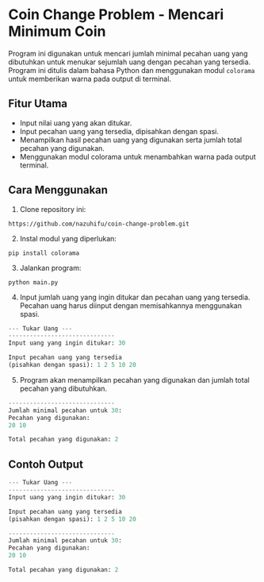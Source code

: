 # Coin Change Problem - Mencari Minimum Coin
Program ini digunakan untuk mencari jumlah minimal pecahan uang yang dibutuhkan untuk menukar sejumlah uang dengan pecahan yang tersedia. Program ini ditulis dalam bahasa Python dan menggunakan modul `colorama` untuk memberikan warna pada output di terminal.

## Fitur Utama
- Input nilai uang yang akan ditukar.
- Input pecahan uang yang tersedia, dipisahkan dengan spasi.
- Menampilkan hasil pecahan uang yang digunakan serta jumlah total pecahan yang digunakan.
- Menggunakan modul colorama untuk menambahkan warna pada output terminal.

## Cara Menggunakan
1. Clone repository ini:
```
https://github.com/nazuhifu/coin-change-problem.git
```
2. Instal modul yang diperlukan:
```
pip install colorama
```
3. Jalankan program:
```
python main.py
```
4. Input jumlah uang yang ingin ditukar dan pecahan uang yang tersedia. Pecahan uang harus diinput dengan memisahkannya menggunakan spasi.
```py
--- Tukar Uang ---
------------------------------
Input uang yang ingin ditukar: 30

Input pecahan uang yang tersedia
(pisahkan dengan spasi): 1 2 5 10 20
```
5. Program akan menampilkan pecahan yang digunakan dan jumlah total pecahan yang dibutuhkan.
```py
------------------------------
Jumlah minimal pecahan untuk 30: 
Pecahan yang digunakan:
20 10 

Total pecahan yang digunakan: 2
```
## Contoh Output
```py
--- Tukar Uang ---
------------------------------
Input uang yang ingin ditukar: 30

Input pecahan uang yang tersedia
(pisahkan dengan spasi): 1 2 5 10 20

------------------------------
Jumlah minimal pecahan untuk 30: 
Pecahan yang digunakan:
20 10 

Total pecahan yang digunakan: 2
```
